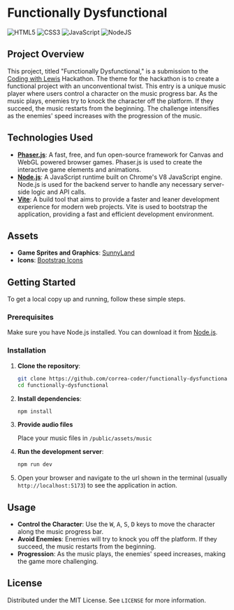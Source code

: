 # Functionally Dysfunctional

![HTML5](https://img.shields.io/badge/HTML5-E34F26?style=for-the-badge&logo=html5&logoColor=white)
![CSS3](https://img.shields.io/badge/CSS3-1572B6?style=for-the-badge&logo=css3&logoColor=white)
![JavaScript](https://img.shields.io/badge/JavaScript-F7DF1E?style=for-the-badge&logo=javascript&logoColor=black)
![NodeJS](https://img.shields.io/badge/node.js-6DA55F?style=for-the-badge&logo=node.js&logoColor=white)

## Project Overview

This project, titled "Functionally Dysfunctional," is a submission to the [Coding with Lewis](https://www.youtube.com/c/CodingwithLewis) Hackathon. The theme for the hackathon is to create a functional project with an unconventional twist. This entry is a unique music player where users control a character on the music progress bar. As the music plays, enemies try to knock the character off the platform. If they succeed, the music restarts from the beginning. The challenge intensifies as the enemies' speed increases with the progression of the music.

## Technologies Used

-   [**Phaser.js**](https://phaser.io/): A fast, free, and fun open-source framework for Canvas and WebGL powered browser games. Phaser.js is used to create the interactive game elements and animations.
-   [**Node.js**](https://nodejs.org/): A JavaScript runtime built on Chrome's V8 JavaScript engine. Node.js is used for the backend server to handle any necessary server-side logic and API calls.
-   [**Vite**](https://vitejs.dev/): A build tool that aims to provide a faster and leaner development experience for modern web projects. Vite is used to bootstrap the application, providing a fast and efficient development environment.

## Assets

-   **Game Sprites and Graphics**: [SunnyLand](https://ansimuz.itch.io/sunny-land-pixel-game-art)
-   **Icons**: [Bootstrap Icons](https://icons.getbootstrap.com)

## Getting Started

To get a local copy up and running, follow these simple steps.

### Prerequisites

Make sure you have Node.js installed. You can download it from [Node.js](https://nodejs.org/).

### Installation

1. **Clone the repository**:

    ```bash
    git clone https://github.com/correa-coder/functionally-dysfunctional.git
    cd functionally-dysfunctional
    ```

2. **Install dependencies**:

    ```bash
    npm install
    ```

3. **Provide audio files**

    Place your music files in `/public/assets/music`

4. **Run the development server**:

    ```bash
    npm run dev
    ```

5. Open your browser and navigate to the url shown in the terminal (usually `http://localhost:5173`) to see the application in action.

## Usage

-   **Control the Character**: Use the <kbd>W</kbd>, <kbd>A</kbd>, <kbd>S</kbd>, <kbd>D</kbd> keys to move the character along the music progress bar.
-   **Avoid Enemies**: Enemies will try to knock you off the platform. If they succeed, the music restarts from the beginning.
-   **Progression**: As the music plays, the enemies' speed increases, making the game more challenging.

## License

Distributed under the MIT License. See `LICENSE` for more information.
